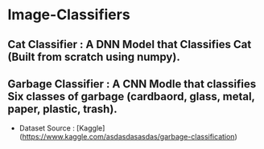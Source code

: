 # Image-Classifiers
## Cat Classifier : A DNN Model that Classifies Cat (Built from scratch using numpy).

## Garbage Classifier : A CNN Modle that classifies Six classes of garbage (cardbaord, glass, metal, paper, plastic, trash).
- Dataset Source : [Kaggle] (https://www.kaggle.com/asdasdasasdas/garbage-classification)
